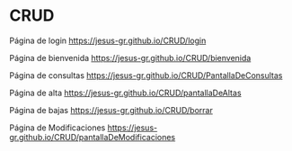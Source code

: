 # CRUD

Página de login
https://jesus-gr.github.io/CRUD/login

Página de bienvenida
https://jesus-gr.github.io/CRUD/bienvenida

Página de consultas
https://jesus-gr.github.io/CRUD/PantallaDeConsultas

Página de alta 
https://jesus-gr.github.io/CRUD/pantallaDeAltas

Página de bajas
https://jesus-gr.github.io/CRUD/borrar

Página de Modificaciones
https://jesus-gr.github.io/CRUD/pantallaDeModificaciones
